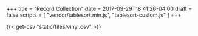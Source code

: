 +++
title = "Record Collection"
date = 2017-09-29T18:41:26-04:00
draft = false
scripts = [
  "vendor/tablesort.min.js",
  "tablesort-custom.js"
]
+++

{{< get-csv "static/files/vinyl.csv" >}}
